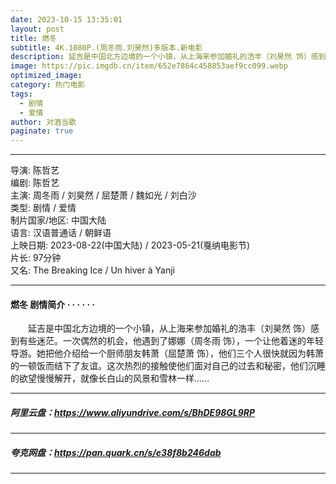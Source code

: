```yaml
---
date: 2023-10-15 13:35:01
layout: post
title: 燃冬
subtitle: 4K.1080P.(周冬雨.刘昊然)多版本.新电影
description: 延吉是中国北方边境的一个小镇，从上海来参加婚礼的浩丰（刘昊然 饰）感到有些迷茫。一次偶然的机会，他遇到了娜娜（周冬雨 饰），一个让他着迷的年轻导游...
image: https://pic.imgdb.cn/item/652e7864c458853aef9cc099.webp 
optimized_image: 
category: 热门电影
tags:
  - 剧情
  - 爱情
author: 对酒当歌
paginate: true
---
```


---

导演: 陈哲艺  
编剧: 陈哲艺  
主演: 周冬雨 / 刘昊然 / 屈楚萧 / 魏如光 / 刘白沙  
类型: 剧情 / 爱情  
制片国家/地区: 中国大陆  
语言: 汉语普通话 / 朝鲜语  
上映日期: 2023-08-22(中国大陆) / 2023-05-21(戛纳电影节)  
片长: 97分钟  
又名: The Breaking Ice / Un hiver à Yanji   ​​​

---

#### 燃冬 剧情简介 · · · · · ·

　　延吉是中国北方边境的一个小镇，从上海来参加婚礼的浩丰（刘昊然 饰）感到有些迷茫。一次偶然的机会，他遇到了娜娜（周冬雨 饰），一个让他着迷的年轻导游。她把他介绍给一个厨师朋友韩萧（屈楚萧 饰），他们三个人很快就因为韩萧的一顿饭而结下了友谊。这次热烈的接触使他们面对自己的过去和秘密，他们沉睡的欲望慢慢解开，就像长白山的风景和雪林一样……

---

##### 阿里云盘：<https://www.aliyundrive.com/s/BhDE98GL9RP>

---

##### 夸克网盘：<https://pan.quark.cn/s/e38f8b246dab>

---
